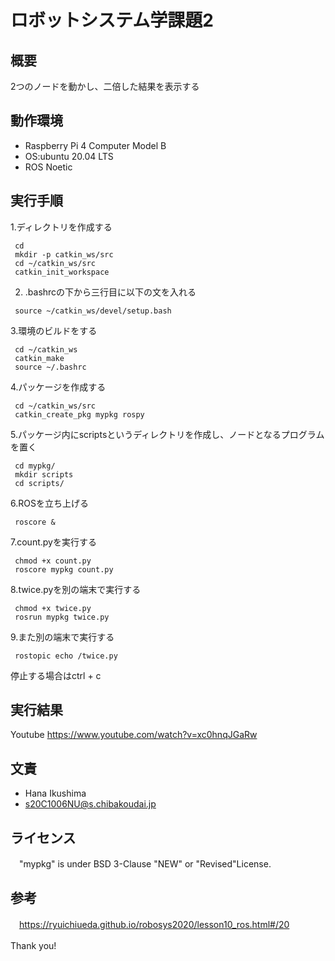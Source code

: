 # ロボットシステム学課題2

## 概要
2つのノードを動かし、二倍した結果を表示する

## 動作環境
- Raspberry Pi 4 Computer Model B
- OS:ubuntu 20.04 LTS
- ROS Noetic

## 実行手順
1.ディレクトリを作成する
```
 cd 
 mkdir -p catkin_ws/src
 cd ~/catkin_ws/src
 catkin_init_workspace
```
2. .bashrcの下から三行目に以下の文を入れる
```
 source ~/catkin_ws/devel/setup.bash
```
3.環境のビルドをする
```
 cd ~/catkin_ws
 catkin_make
 source ~/.bashrc
```
4.パッケージを作成する
```
 cd ~/catkin_ws/src
 catkin_create_pkg mypkg rospy
```
5.パッケージ内にscriptsというディレクトリを作成し、ノードとなるプログラムを置く
```
 cd mypkg/
 mkdir scripts
 cd scripts/
```
6.ROSを立ち上げる
```
 roscore &
```
7.count.pyを実行する
```
 chmod +x count.py   
 roscore mypkg count.py
```
8.twice.pyを別の端末で実行する
```
 chmod +x twice.py 
 rosrun mypkg twice.py
```
9.また別の端末で実行する
```
 rostopic echo /twice.py
```
停止する場合はctrl + c
## 実行結果
 Youtube https://www.youtube.com/watch?v=xc0hnqJGaRw
## 文責
 - Hana Ikushima
 - s20C1006NU@s.chibakoudai.jp
## ライセンス
　"mypkg" is under BSD 3-Clause "NEW" or "Revised"License.
 
## 参考
　https://ryuichiueda.github.io/robosys2020/lesson10_ros.html#/20
 
 Thank you!
　

